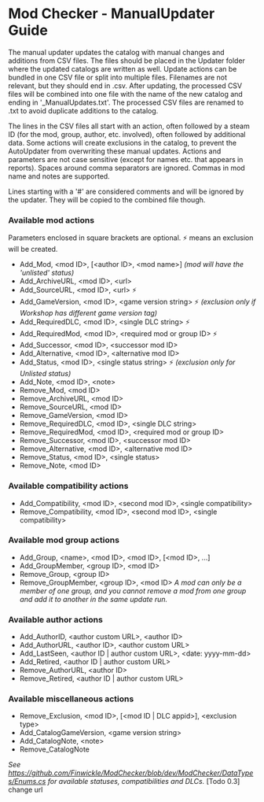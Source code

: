 # Mod Checker - ManualUpdater Guide

The manual updater updates the catalog with manual changes and additions from CSV files. The files should be placed in the Updater folder where the updated catalogs are written as well. Update actions can be bundled in one CSV file or split into multiple files. Filenames are not relevant, but they should end in .csv. After updating, the processed CSV files will be combined into one file with the name of the new catalog and ending in '_ManualUpdates.txt'. The processed CSV files are renamed to .txt to avoid duplicate additions to the catalog.

The lines in the CSV files all start with an action, often followed by a steam ID (for the mod, group, author, etc. involved), often followed by additional data. Some actions will create exclusions in the catalog, to prevent the AutoUpdater from overwriting these manual updates. Actions and parameters are not case sensitive (except for names etc. that appears in reports). Spaces around comma separators are ignored. Commas in mod name and notes are supported.

Lines starting with a '#' are considered comments and will be ignored by the updater. They will be copied to the combined file though.

### Available mod actions
Parameters enclosed in square brackets are optional. :zap: means an exclusion will be created.
* Add_Mod, \<mod ID\>, [\<author ID\>, \<mod name\>] *(mod will have the 'unlisted' status)*
* Add_ArchiveURL, \<mod ID\>, \<url\>
* Add_SourceURL, \<mod ID\>, \<url\> :zap:
* Add_GameVersion, \<mod ID\>, \<game version string\> :zap: *(exclusion only if Workshop has different game version tag)*
* Add_RequiredDLC, \<mod ID\>, \<single DLC string\> :zap:
* Add_RequiredMod, \<mod ID\>, \<required mod or group ID\> :zap:
* Add_Successor, \<mod ID\>, \<successor mod ID\>
* Add_Alternative, \<mod ID\>, \<alternative mod ID\>
* Add_Status, \<mod ID\>, \<single status string\> :zap: *(exclusion only for Unlisted status)*
* Add_Note, \<mod ID\>, \<note\>
* Remove_Mod, \<mod ID\>
* Remove_ArchiveURL, \<mod ID\>
* Remove_SourceURL, \<mod ID\>
* Remove_GameVersion, \<mod ID\>
* Remove_RequiredDLC, \<mod ID\>, \<single DLC string\>
* Remove_RequiredMod, \<mod ID\>, \<required mod or group ID\>
* Remove_Successor, \<mod ID\>, \<successor mod ID\>
* Remove_Alternative, \<mod ID\>, \<alternative mod ID\>
* Remove_Status, \<mod ID\>, \<single status\>
* Remove_Note, \<mod ID\>

### Available compatibility actions
* Add_Compatibility, \<mod ID\>, \<second mod ID\>, \<single compatibility\>
* Remove_Compatibility, \<mod ID\>, \<second mod ID\>, \<single compatibility\>

### Available mod group actions
* Add_Group, \<name\>, \<mod ID\>, \<mod ID\>, [\<mod ID\>, ...]
* Add_GroupMember, \<group ID\>, \<mod ID\>
* Remove_Group, \<group ID\>
* Remove_GroupMember, \<group ID\>, \<mod ID\>
*A mod can only be a member of one group, and you cannot remove a mod from one group and add it to another in the same update run.*

### Available author actions
* Add_AuthorID, \<author custom URL\>, \<author ID\>
* Add_AuthorURL, \<author ID\>, \<author custom URL\>
* Add_LastSeen, \<author ID | author custom URL\>, \<date: yyyy-mm-dd\>
* Add_Retired, \<author ID | author custom URL\>
* Remove_AuthorURL, \<author ID\>
* Remove_Retired, \<author ID | author custom URL\>

### Available miscellaneous actions
* Remove_Exclusion, \<mod ID\>, [\<mod ID | DLC appid\>], \<exclusion type\>
* Add_CatalogGameVersion, \<game version string\>
* Add_CatalogNote, \<note\>
* Remove_CatalogNote


*See https://github.com/Finwickle/ModChecker/blob/dev/ModChecker/DataTypes/Enums.cs for available statuses, compatibilities and DLCs.*  [Todo 0.3] change url